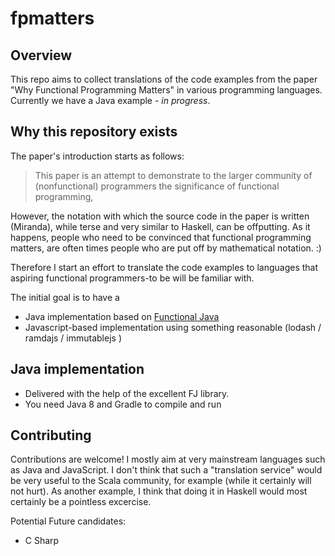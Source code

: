 # fpmatters

## Overview

This repo aims to collect translations of the code examples from the paper "Why Functional Programming Matters"
in various programming languages. Currently we have a Java example - *in progress*.

## Why this repository exists

The paper's introduction starts as follows:

> This paper is an attempt to demonstrate to the larger community of (nonfunctional)
programmers the significance of functional programming,

However, the notation with which the source code in the paper is written (Miranda), while terse and very similar to
Haskell, can be offputting.
As it happens, people who need to be convinced that functional programming matters, are often times people who are
put off by mathematical notation. :)

Therefore I start an effort to translate the code examples to languages that aspiring functional programmers-to be
will be familiar with.

The initial goal is to have a 
* Java implementation based on [Functional Java](https://github.com/functionaljava/functionaljava)
* Javascript-based implementation using something reasonable (lodash / ramdajs / immutablejs )

## Java implementation

* Delivered with the help of the excellent FJ library.
* You need Java 8 and Gradle to compile and run

## Contributing
Contributions are welcome! I mostly aim at very mainstream languages such as Java and JavaScript. I don't think that such a "translation service" would be very useful to the Scala community, for example (while it certainly will not hurt). As another example, I think that doing it in Haskell would most certainly be a pointless excercise.

Potential Future candidates:
* C Sharp

